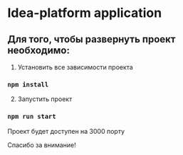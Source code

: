 # Idea-platform application

## Для того, чтобы развернуть проект необходимо:

1. Установить все зависимости проекта
### `npm install`

2. Запустить проект
### `npm run start`

Проект будет доступен на 3000 порту

Спасибо за внимание!
